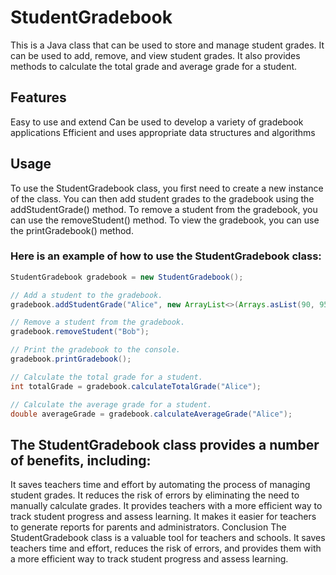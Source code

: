 # StudentGradebook
This is a Java class that can be used to store and manage student grades. It can be used to add, remove, and view student grades. It also provides methods to calculate the total grade and average grade for a student.

## Features
Easy to use and extend
Can be used to develop a variety of gradebook applications
Efficient and uses appropriate data structures and algorithms
## Usage
To use the StudentGradebook class, you first need to create a new instance of the class. You can then add student grades to the gradebook using the addStudentGrade() method. To remove a student from the gradebook, you can use the removeStudent() method. To view the gradebook, you can use the printGradebook() method.

### Here is an example of how to use the StudentGradebook class:

```java
StudentGradebook gradebook = new StudentGradebook();

// Add a student to the gradebook.
gradebook.addStudentGrade("Alice", new ArrayList<>(Arrays.asList(90, 95, 85)));

// Remove a student from the gradebook.
gradebook.removeStudent("Bob");

// Print the gradebook to the console.
gradebook.printGradebook();

// Calculate the total grade for a student.
int totalGrade = gradebook.calculateTotalGrade("Alice");

// Calculate the average grade for a student.
double averageGrade = gradebook.calculateAverageGrade("Alice");
```


## The StudentGradebook class provides a number of benefits, including:

It saves teachers time and effort by automating the process of managing student grades.
It reduces the risk of errors by eliminating the need to manually calculate grades.
It provides teachers with a more efficient way to track student progress and assess learning.
It makes it easier for teachers to generate reports for parents and administrators.
Conclusion
The StudentGradebook class is a valuable tool for teachers and schools. It saves teachers time and effort, reduces the risk of errors, and provides them with a more efficient way to track student progress and assess learning.